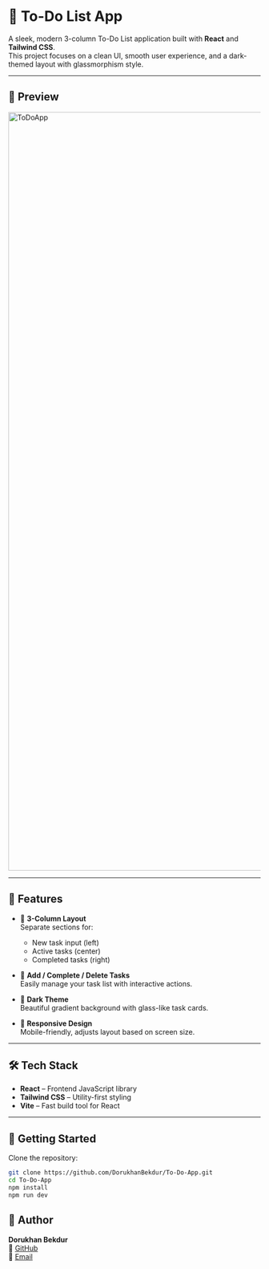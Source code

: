 # 📝 To-Do List App

A sleek, modern 3-column To-Do List application built with **React** and **Tailwind CSS**.  
This project focuses on a clean UI, smooth user experience, and a dark-themed layout with glassmorphism style.

---

## 📸 Preview


<img width="1512" alt="ToDoApp" src="https://github.com/user-attachments/assets/ee265d9f-f5c1-4581-9c62-5ae079493bb2" />

---

## 🎯 Features

- 🔹 **3-Column Layout**  
  Separate sections for:
  - New task input (left)
  - Active tasks (center)
  - Completed tasks (right)

- 🔹 **Add / Complete / Delete Tasks**  
  Easily manage your task list with interactive actions.

- 🔹 **Dark Theme**  
  Beautiful gradient background with glass-like task cards.

- 🔹 **Responsive Design**  
  Mobile-friendly, adjusts layout based on screen size.

---

## 🛠 Tech Stack

- **React** – Frontend JavaScript library  
- **Tailwind CSS** – Utility-first styling  
- **Vite** – Fast build tool for React  

---

## 🚀 Getting Started

Clone the repository:

```bash
git clone https://github.com/DorukhanBekdur/To-Do-App.git
cd To-Do-App
npm install
npm run dev
```
## 🙌 Author

**Dorukhan Bekdur**  
💼 [GitHub](https://github.com/DorukhanBekdur)  
📧 [Email](mailto:dorukhanbekdur@gmail.com)
